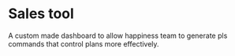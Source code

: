 # Sales tool

A custom made dashboard to allow happiness team to generate pls commands that control plans more effectively. 
